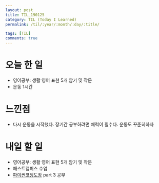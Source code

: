 ```yaml
---
layout: post
title: TIL_190125
category: TIL (Today I Learned)
permalink: /til/:year/:month/:day/:title/

tags: [TIL]
comments: true
---
```

# 오늘 한 일

- 영어공부: 생활 영어 표현 5개 암기 및 작문
- 운동 1시간

# 느낀점
- 다시 운동을 시작했다. 장기간 공부하려면 체력이 필수다. 운동도 꾸준히하자

# 내일 할 일

- 영어공부: 생활 영어 표현 5개 암기 및 작문
- 패스트캠퍼스 수업
- [파이썬코딩도장](https://dojang.io/course/view.php?id=7) part 3 공부
